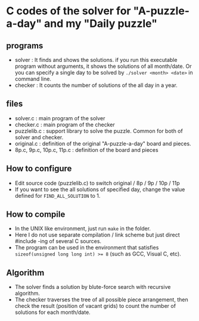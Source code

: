 # C codes of the solver for "A-puzzle-a-day" and my "Daily puzzle"

## programs

* solver : It finds and shows the solutions. if you run this executable program without arguments, it shows the solutions of all month/date. Or you can specify a single day to be solved by `./solver <month> <date>` in command line.
* checker : It counts the number of solutions of the all day in a year. 

## files
* solver.c : main program of the solver
* checker.c : main program of the checker
* puzzlelib.c : support library to solve the puzzle. Common for both of solver and checker.
* original.c : definition of the original "A-puzzle-a-day" board and pieces.
* 8p.c, 9p.c, 10p.c, 11p.c : definition of the board and pieces

## How to configure

* Edit source code (puzzlelib.c) to switch original / 8p / 9p / 10p / 11p
* If you want to see the all solutions of specified day, change the value defined for `FIND_ALL_SOLUTION` to 1.

## How to compile

* In the UNIX like environment, just run `make` in the folder.
* Here I do not use separate compilation / link scheme but just direct #include -ing of several C sources.
* The program can be used in the environment that satisfies `sizeof(unsigned long long int) >= 8` (such as GCC, Visual C, etc).

## Algorithm

* The solver finds a solution by blute-force search with recursive algorithm.
* The checker traverses the tree of all possible piece arrangement, then check the result (position of vacant grids) to count the number of solutions for each month/date.
